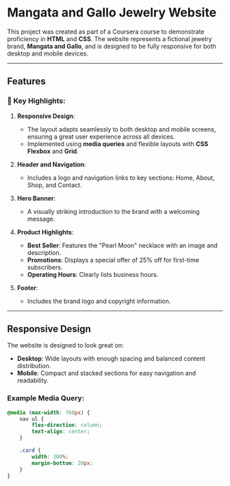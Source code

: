 # Mangata and Gallo Jewelry Website

This project was created as part of a Coursera course to demonstrate proficiency in **HTML** and **CSS**. The website represents a fictional jewelry brand, **Mangata and Gallo**, and is designed to be fully responsive for both desktop and mobile devices.

---

## Features

### 🌟 Key Highlights:
1. **Responsive Design**:
   - The layout adapts seamlessly to both desktop and mobile screens, ensuring a great user experience across all devices.
   - Implemented using **media queries** and flexible layouts with **CSS Flexbox** and **Grid**.

2. **Header and Navigation**:
   - Includes a logo and navigation links to key sections: Home, About, Shop, and Contact.

3. **Hero Banner**:
   - A visually striking introduction to the brand with a welcoming message.

4. **Product Highlights**:
   - **Best Seller**: Features the "Pearl Moon" necklace with an image and description.
   - **Promotions**: Displays a special offer of 25% off for first-time subscribers.
   - **Operating Hours**: Clearly lists business hours.

5. **Footer**:
   - Includes the brand logo and copyright information.

---

## Responsive Design

The website is designed to look great on:
- **Desktop**: Wide layouts with enough spacing and balanced content distribution.
- **Mobile**: Compact and stacked sections for easy navigation and readability.

### Example Media Query:
```css
@media (max-width: 768px) {
    nav ul {
        flex-direction: column;
        text-align: center;
    }

    .card {
        width: 100%;
        margin-bottom: 20px;
    }
}
